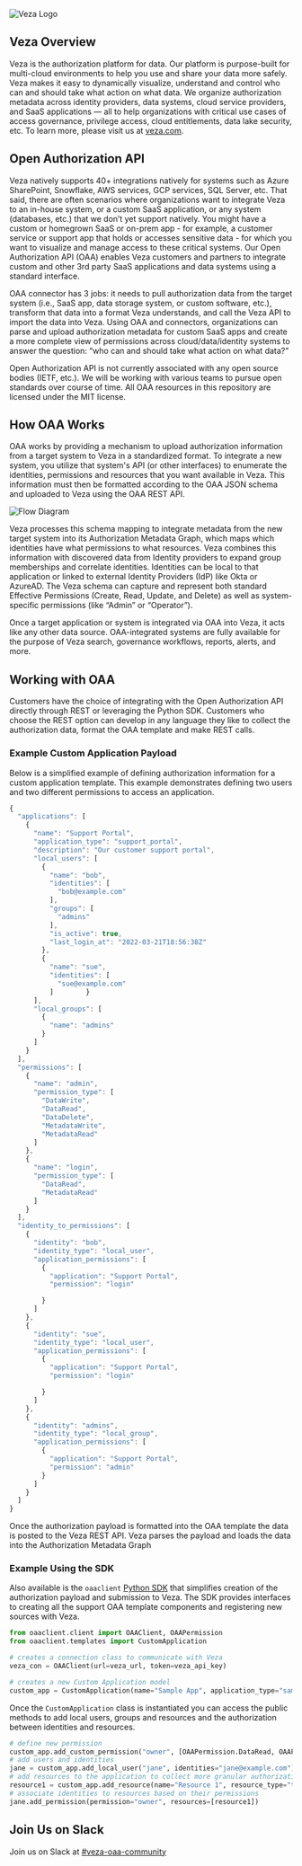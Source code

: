 ![Veza Logo](images/Veza_Lockup_Amethyst.png)
## Veza Overview
Veza is the authorization platform for data. Our platform is purpose-built for multi-cloud environments to help you use and share your data more safely. Veza makes it easy to dynamically visualize, understand and control who can and should take what action on what data. We organize authorization metadata across identity providers, data systems, cloud service providers, and SaaS applications — all to help organizations with critical use cases of access governance, privilege access, cloud entitlements, data lake security, etc. To learn more, please visit us at [veza.com](https://www.veza.com).

## Open Authorization API

Veza natively supports 40+ integrations natively for systems such as Azure SharePoint, Snowflake, AWS services, GCP services, SQL Server, etc. That said, there are often scenarios where organizations want to integrate Veza to an in-house system, or a custom SaaS application, or any system (databases, etc.) that we don’t yet support natively. You might have a custom or homegrown SaaS or on-prem app - for example, a customer service or support app that holds or accesses sensitive data - for which you want to visualize and manage access to these critical systems. Our Open Authorization API (OAA) enables Veza customers and partners to integrate custom and other 3rd party SaaS applications and data systems using a standard interface.

OAA connector has 3 jobs: it needs to pull authorization data from the target system (i.e., SaaS app, data storage system, or custom software, etc.), transform that data into a format Veza understands, and call the Veza API to import the data into Veza. Using OAA and connectors, organizations can parse and upload authorization metadata for custom SaaS apps and create a more complete view of permissions across cloud/data/identity systems to answer the question: “who can and should take what action on what data?”

Open Authorization API is not currently associated with any open source bodies (IETF, etc.). We will be working with various teams to pursue open standards over course of time. All OAA resources in this repository are licensed under the MIT license.

## How OAA Works
OAA works by providing a mechanism to upload authorization information from a target system to Veza in a standardized
format. To integrate a new system, you utilize that system's API (or other interfaces) to enumerate the identities,
permissions and resources that you want available in Veza. This information must then be formatted according to the OAA
JSON schema and uploaded to Veza using the OAA REST API.

![Flow Diagram](images/flow.png)

Veza processes this schema mapping to integrate metadata from the new target system into its Authorization Metadata
Graph, which maps which identities have what permissions to what resources. Veza combines this information with
discovered data from Identity providers to expand group memberships and correlate identities. Identities can be local to
that application or linked to external Identity Providers (IdP) like Okta or AzureAD. The Veza schema can capture and
represent both standard Effective Permissions (Create, Read, Update, and Delete) as well as system-specific permissions
(like “Admin” or “Operator”).

Once a target application or system is integrated via OAA into Veza, it acts like any other data source. OAA-integrated
systems are fully available for the purpose of Veza search, governance workflows, reports, alerts, and more.

## Working with OAA
Customers have the choice of integrating with the Open Authorization API directly through REST or leveraging the Python
SDK. Customers who choose the REST option can develop in any language they like to collect the authorization data,
format the OAA template and make REST calls.

### Example Custom Application Payload

Below is a simplified example of defining authorization information for a custom application template. This example
demonstrates defining two users and two different permissions to access an application.

```javascript
{
  "applications": [
    {
      "name": "Support Portal",
      "application_type": "support_portal",
      "description": "Our customer support portal",
      "local_users": [
        {
          "name": "bob",
          "identities": [
            "bob@example.com"
          ],
          "groups": [
            "admins"
          ],
          "is_active": true,
          "last_login_at": "2022-03-21T18:56:38Z"
        },
        {
          "name": "sue",
          "identities": [
            "sue@example.com"
          ]        }
      ],
      "local_groups": [
        {
          "name": "admins"
        }
      ]
    }
  ],
  "permissions": [
    {
      "name": "admin",
      "permission_type": [
        "DataWrite",
        "DataRead",
        "DataDelete",
        "MetadataWrite",
        "MetadataRead"
      ]
    },
    {
      "name": "login",
      "permission_type": [
        "DataRead",
        "MetadataRead"
      ]
    }
  ],
  "identity_to_permissions": [
    {
      "identity": "bob",
      "identity_type": "local_user",
      "application_permissions": [
        {
          "application": "Support Portal",
          "permission": "login"

        }
      ]
    },
    {
      "identity": "sue",
      "identity_type": "local_user",
      "application_permissions": [
        {
          "application": "Support Portal",
          "permission": "login"

        }
      ]
    },
    {
      "identity": "admins",
      "identity_type": "local_group",
      "application_permissions": [
        {
          "application": "Support Portal",
          "permission": "admin"
        }
      ]
    }
  ]
}
```

Once the authorization payload is formatted into the OAA template the data is posted to the Veza REST API. Veza parses
the payload and loads the data into the Authorization Metadata Graph

### Example Using the SDK

Also available is the `oaaclient` [Python SDK](https://github.com/Veza/oaaclient-py) that simplifies creation of the
authorization payload and submission to Veza. The SDK provides interfaces to creating all the support OAA template
components and registering new sources with Veza.

```python
from oaaclient.client import OAAClient, OAAPermission
from oaaclient.templates import CustomApplication

# creates a connection class to communicate with Veza
veza_con = OAAClient(url=veza_url, token=veza_api_key)

# creates a new Custom Application model
custom_app = CustomApplication(name="Sample App", application_type="sample")
```

Once the `CustomApplication` class is instantiated you can access the public methods to add local users, groups and
resources and the authorization between identities and resources.

```python
# define new permission
custom_app.add_custom_permission("owner", [OAAPermission.DataRead, OAAPermission.DataWrite])
# add users and identities
jane = custom_app.add_local_user("jane", identities="jane@example.com")
# add resources to the application to collect more granular authorization information
resource1 = custom_app.add_resource(name="Resource 1", resource_type="thing")
# associate identities to resources based on their permissions
jane.add_permission(permission="owner", resources=[resource1])
```

## Join Us on Slack
Join us on Slack at [#veza-oaa-community](https://join.slack.com/t/veza-oaa-community/shared_invite/zt-1mk5kw2ub-ySi02BAY8kHyE9BceFhjPQ)
